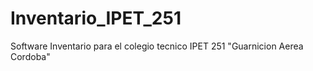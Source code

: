 # Inventario_IPET_251
Software Inventario para el colegio tecnico IPET 251 "Guarnicion Aerea Cordoba"

